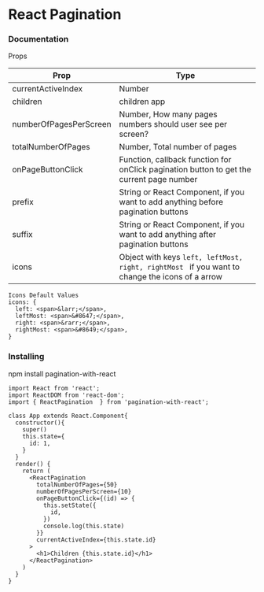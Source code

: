 # React Pagination

### Documentation
Props

 Prop | Type
---------|---------
currentActiveIndex | Number
children | children app
numberOfPagesPerScreen| Number, How many pages numbers should user see per screen?
totalNumberOfPages | Number, Total number of pages
onPageButtonClick| Function, callback function for onClick pagination button to get the current page number
prefix | String or React Component, if you want to add anything before pagination buttons
suffix| String or React Component, if you want to add anything after pagination buttons
icons | Object with keys `left, leftMost, right, rightMost `  if you want to change the icons of a arrow

```
Icons Default Values
icons: {
  left: <span>&larr;</span>,
  leftMost: <span>&#8647;</span>,
  right: <span>&rarr;</span>,
  rightMost: <span>&#8649;</span>,
}
```


### Installing

npm install pagination-with-react

```
import React from 'react';
import ReactDOM from 'react-dom';
import { ReactPagination  } from 'pagination-with-react';

class App extends React.Component{
  constructor(){
    super()
    this.state={
      id: 1,
    }
  }
  render() {
    return (
      <ReactPagination
        totalNumberOfPages={50}
        numberOfPagesPerScreen={10}
        onPageButtonClick={(id) => {
          this.setState({
            id,
          })
          console.log(this.state)
        }}
        currentActiveIndex={this.state.id}
      >
        <h1>Children {this.state.id}</h1>
      </ReactPagination>
    )
  }
}

```